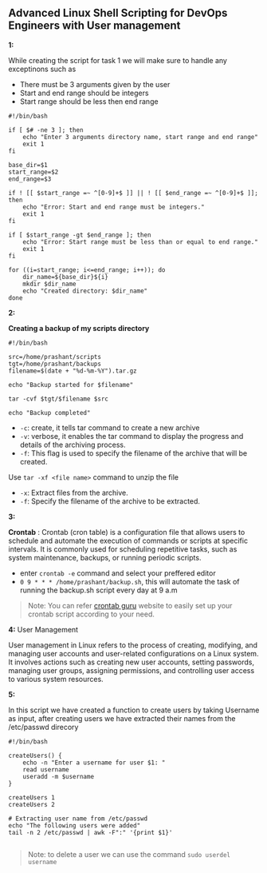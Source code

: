 ## Advanced Linux Shell Scripting for DevOps Engineers with User management

**1:**

While creating the script for task 1 we will make sure to handle any exceptinons such as 
- There must be 3 arguments given by the user
- Start and end range should be integers
- Start range should be less then end range

```shell
#!/bin/bash

if [ $# -ne 3 ]; then
	echo "Enter 3 arguments directory name, start range and end range"
	exit 1
fi

base_dir=$1
start_range=$2
end_range=$3

if ! [[ $start_range =~ ^[0-9]+$ ]] || ! [[ $end_range =~ ^[0-9]+$ ]]; then
    echo "Error: Start and end range must be integers."
    exit 1
fi

if [ $start_range -gt $end_range ]; then
    echo "Error: Start range must be less than or equal to end range."
    exit 1
fi

for ((i=start_range; i<=end_range; i++)); do
	dir_name=${base_dir}${i}
	mkdir $dir_name
	echo "Created directory: $dir_name"
done

```


**2:**

**Creating a backup of my scripts directory**

```shell
#!/bin/bash

src=/home/prashant/scripts
tgt=/home/prashant/backups
filename=$(date + "%d-%m-%Y").tar.gz

echo "Backup started for $filename"

tar -cvf $tgt/$filename $src

echo "Backup completed"

```

- `-c`: create, it tells tar command to create a new archive
- `-v`: verbose, it enables the tar command to display the progress and details of the archiving process.
- `-f`: This flag is used to specify the filename of the archive that will be created.

Use `tar -xf <file name>` command to unzip the file

- `-x`: Extract files from the archive.
- `-f`: Specify the filename of the archive to be extracted.



**3:**

**Crontab** : Crontab (cron table) is a configuration file that allows users to schedule and automate the execution of commands or scripts at specific intervals. It is commonly used for scheduling repetitive tasks, such as system maintenance, backups, or running periodic scripts.

- enter `crontab -e` command and select your preffered editor
- `0 9 * * * /home/prashant/backup.sh`, this will automate the task of running the backup.sh script every day at 9 a.m

> Note: You can refer [crontab guru](https://crontab.guru/) website to easily set up your 
crontab script according to your need.

**4:**
User Management

User management in Linux refers to the process of creating, modifying, and managing user accounts and user-related configurations on a Linux system. It involves actions such as creating new user accounts, setting passwords, managing user groups, assigning permissions, and controlling user access to various system resources.

**5:**

In this script we have created a function to create users by taking Username as input, after creating users we have extracted their names from the /etc/passwd direcory

```shell
#!/bin/bash

createUsers() {
	echo -n "Enter a username for user $1: "
	read username
	useradd -m $username
}

createUsers 1
createUsers 2

# Extracting user name from /etc/passwd
echo "The following users were added"
tail -n 2 /etc/passwd | awk -F":" '{print $1}'


```

> Note: to delete a user we can use the command `sudo userdel username
`